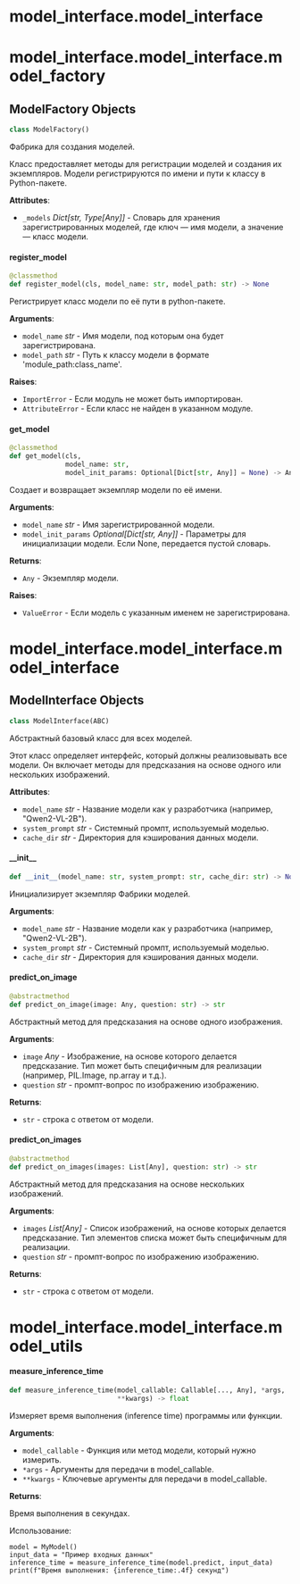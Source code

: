 <a id="model_interface.model_interface"></a>

# model\_interface.model\_interface

<a id="model_interface.model_interface.model_factory"></a>

# model\_interface.model\_interface.model\_factory

<a id="model_interface.model_interface.model_factory.ModelFactory"></a>

## ModelFactory Objects

```python
class ModelFactory()
```

Фабрика для создания моделей.

Класс предоставляет методы для регистрации моделей и создания их экземпляров.
Модели регистрируются по имени и пути к классу в Python-пакете.

**Attributes**:

- `_models` _Dict[str, Type[Any]]_ - Словарь для хранения зарегистрированных моделей,
  где ключ — имя модели, а значение — класс модели.

<a id="model_interface.model_interface.model_factory.ModelFactory.register_model"></a>

#### register\_model

```python
@classmethod
def register_model(cls, model_name: str, model_path: str) -> None
```

Регистрирует класс модели по её пути в python-пакете.

**Arguments**:

- `model_name` _str_ - Имя модели, под которым она будет зарегистрирована.
- `model_path` _str_ - Путь к классу модели в формате 'module_path:class_name'.
  

**Raises**:

- `ImportError` - Если модуль не может быть импортирован.
- `AttributeError` - Если класс не найден в указанном модуле.

<a id="model_interface.model_interface.model_factory.ModelFactory.get_model"></a>

#### get\_model

```python
@classmethod
def get_model(cls,
              model_name: str,
              model_init_params: Optional[Dict[str, Any]] = None) -> Any
```

Создает и возвращает экземпляр модели по её имени.

**Arguments**:

- `model_name` _str_ - Имя зарегистрированной модели.
- `model_init_params` _Optional[Dict[str, Any]]_ - Параметры для инициализации модели.
  Если None, передается пустой словарь.
  

**Returns**:

- `Any` - Экземпляр модели.
  

**Raises**:

- `ValueError` - Если модель с указанным именем не зарегистрирована.

<a id="model_interface.model_interface.model_interface"></a>

# model\_interface.model\_interface.model\_interface

<a id="model_interface.model_interface.model_interface.ModelInterface"></a>

## ModelInterface Objects

```python
class ModelInterface(ABC)
```

Абстрактный базовый класс для всех моделей.

Этот класс определяет интерфейс, который должны реализовывать все модели.
Он включает методы для предсказания на основе одного или нескольких изображений.

**Attributes**:

- `model_name` _str_ - Название модели как у разработчика (например, "Qwen2-VL-2B").
- `system_prompt` _str_ - Системный промпт, используемый моделью.
- `cache_dir` _str_ - Директория для кэширования данных модели.

<a id="model_interface.model_interface.model_interface.ModelInterface.__init__"></a>

#### \_\_init\_\_

```python
def __init__(model_name: str, system_prompt: str, cache_dir: str) -> None
```

Инициализирует экземпляр Фабрики моделей.

**Arguments**:

- `model_name` _str_ - Название модели как у разработчика (например, "Qwen2-VL-2B").
- `system_prompt` _str_ - Системный промпт, используемый моделью.
- `cache_dir` _str_ - Директория для кэширования данных модели.

<a id="model_interface.model_interface.model_interface.ModelInterface.predict_on_image"></a>

#### predict\_on\_image

```python
@abstractmethod
def predict_on_image(image: Any, question: str) -> str
```

Абстрактный метод для предсказания на основе одного изображения.

**Arguments**:

- `image` _Any_ - Изображение, на основе которого делается предсказание.
  Тип может быть специфичным для реализации (например, PIL.Image, np.array и т.д.).
- `question` _str_ - промпт-вопрос по изображению изображению.
  

**Returns**:

- `str` - строка с ответом от модели.

<a id="model_interface.model_interface.model_interface.ModelInterface.predict_on_images"></a>

#### predict\_on\_images

```python
@abstractmethod
def predict_on_images(images: List[Any], question: str) -> str
```

Абстрактный метод для предсказания на основе нескольких изображений.

**Arguments**:

- `images` _List[Any]_ - Список изображений, на основе которых делается предсказание.
  Тип элементов списка может быть специфичным для реализации.
- `question` _str_ - промпт-вопрос по изображению изображению.
  

**Returns**:

- `str` - строка с ответом от модели.

<a id="model_interface.model_interface.model_utils"></a>

# model\_interface.model\_interface.model\_utils

<a id="model_interface.model_interface.model_utils.measure_inference_time"></a>

#### measure\_inference\_time

```python
def measure_inference_time(model_callable: Callable[..., Any], *args,
                           **kwargs) -> float
```

Измеряет время выполнения (inference time) программы или функции.

**Arguments**:

- `model_callable` - Функция или метод модели, который нужно измерить.
- `*args` - Аргументы для передачи в model_callable.
- `**kwargs` - Ключевые аргументы для передачи в model_callable.
  

**Returns**:

  Время выполнения в секундах.
  
  Использование:
  ```
  model = MyModel()
  input_data = "Пример входных данных"
  inference_time = measure_inference_time(model.predict, input_data)
  print(f"Время выполнения: {inference_time:.4f} секунд")
  ```

